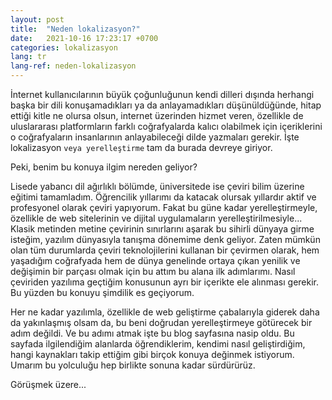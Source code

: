 ```yaml
---
layout: post
title:  "Neden lokalizasyon?"
date:   2021-10-16 17:23:17 +0700
categories: lokalizasyon
lang: tr
lang-ref: neden-lokalizasyon
---
```

İnternet kullanıcılarının büyük çoğunluğunun kendi dilleri dışında herhangi başka bir dili konuşamadıkları ya da anlayamadıkları düşünüldüğünde, hitap ettiği kitle ne olursa olsun, internet üzerinden hizmet veren, özellikle de uluslararası platformların farklı coğrafyalarda kalıcı olabilmek için içeriklerini o coğrafyaların insanlarının anlayabileceği dilde yazmaları gerekir. İşte lokalizasyon `veya yerelleştirme` tam da burada devreye giriyor.

Peki, benim bu konuya ilgim nereden geliyor?

Lisede yabancı dil ağırlıklı bölümde, üniversitede ise çeviri bilim üzerine eğitimi tamamladım. Öğrencilik yıllarımı da katacak olursak yıllardır aktif ve profesyonel olarak çeviri yapıyorum. Fakat bu güne kadar yerelleştirmeyle, özellikle de web sitelerinin ve dijital uygulamaların yerelleştirilmesiyle... Klasik metinden metine çevirinin sınırlarını aşarak bu sihirli dünyaya girme isteğim, yazılım dünyasıyla tanışma dönemime denk geliyor. Zaten mümkün olan tüm durumlarda çeviri teknolojilerini kullanan bir çevirmen olarak, hem yaşadığım coğrafyada hem de dünya genelinde ortaya çıkan yenilik ve değişimin bir parçası olmak için bu attım bu alana ilk adımlarımı. Nasıl çeviriden yazılıma geçtiğim konusunun ayrı bir içerikte ele alınması gerekir. Bu yüzden bu konuyu şimdilik es geçiyorum.

Her ne kadar yazılımla, özellikle de web geliştirme çabalarıyla giderek daha da yakınlaşmış olsam da, bu beni doğrudan yerelleştirmeye götürecek bir adım değildi. Ve bu adımı atmak işte bu blog sayfasına nasip oldu. Bu sayfada ilgilendiğim alanlarda öğrendiklerim, kendimi nasıl geliştirdiğim, hangi kaynakları takip ettiğim gibi birçok konuya değinmek istiyorum. Umarım bu yolculuğu hep birlikte sonuna kadar sürdürürüz.

Görüşmek üzere...